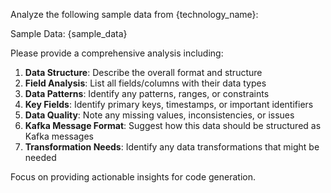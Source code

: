 Analyze the following sample data from {technology_name}:

Sample Data:
{sample_data}

Please provide a comprehensive analysis including:

1. **Data Structure**: Describe the overall format and structure
2. **Field Analysis**: List all fields/columns with their data types
3. **Data Patterns**: Identify any patterns, ranges, or constraints
4. **Key Fields**: Identify primary keys, timestamps, or important identifiers
5. **Data Quality**: Note any missing values, inconsistencies, or issues
6. **Kafka Message Format**: Suggest how this data should be structured as Kafka messages
7. **Transformation Needs**: Identify any data transformations that might be needed

Focus on providing actionable insights for code generation.